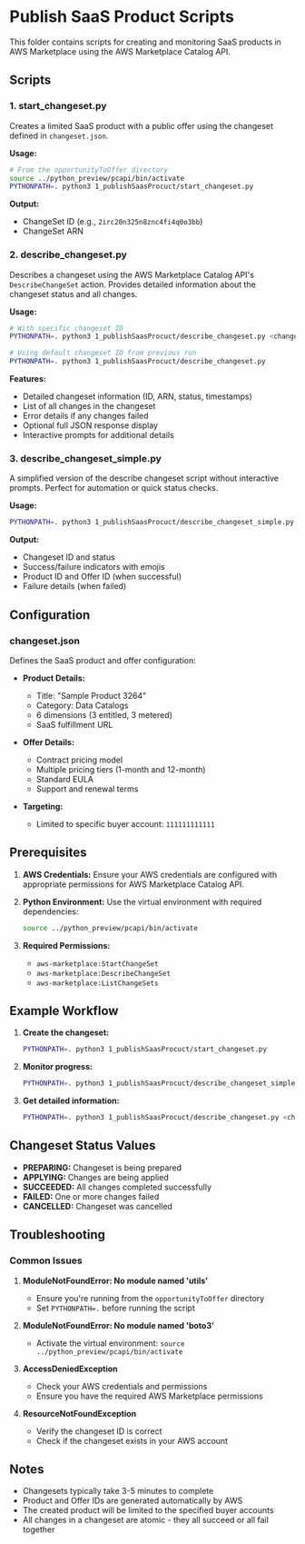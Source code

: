 # Publish SaaS Product Scripts

This folder contains scripts for creating and monitoring SaaS products in AWS Marketplace using the AWS Marketplace Catalog API.

## Scripts

### 1. start_changeset.py
Creates a limited SaaS product with a public offer using the changeset defined in `changeset.json`.

**Usage:**
```bash
# From the opportunityToOffer directory
source ../python_preview/pcapi/bin/activate
PYTHONPATH=. python3 1_publishSaasProcuct/start_changeset.py
```

**Output:**
- ChangeSet ID (e.g., `2irc20n325n8znc4fi4q0o3bb`)
- ChangeSet ARN

### 2. describe_changeset.py
Describes a changeset using the AWS Marketplace Catalog API's `DescribeChangeSet` action. Provides detailed information about the changeset status and all changes.

**Usage:**
```bash
# With specific changeset ID
PYTHONPATH=. python3 1_publishSaasProcuct/describe_changeset.py <changeset_id>

# Using default changeset ID from previous run
PYTHONPATH=. python3 1_publishSaasProcuct/describe_changeset.py
```

**Features:**
- Detailed changeset information (ID, ARN, status, timestamps)
- List of all changes in the changeset
- Error details if any changes failed
- Optional full JSON response display
- Interactive prompts for additional details

### 3. describe_changeset_simple.py
A simplified version of the describe changeset script without interactive prompts. Perfect for automation or quick status checks.

**Usage:**
```bash
PYTHONPATH=. python3 1_publishSaasProcuct/describe_changeset_simple.py <changeset_id>
```

**Output:**
- Changeset ID and status
- Success/failure indicators with emojis
- Product ID and Offer ID (when successful)
- Failure details (when failed)

## Configuration

### changeset.json
Defines the SaaS product and offer configuration:

- **Product Details:**
  - Title: "Sample Product 3264"
  - Category: Data Catalogs
  - 6 dimensions (3 entitled, 3 metered)
  - SaaS fulfillment URL

- **Offer Details:**
  - Contract pricing model
  - Multiple pricing tiers (1-month and 12-month)
  - Standard EULA
  - Support and renewal terms

- **Targeting:**
  - Limited to specific buyer account: `111111111111`

## Prerequisites

1. **AWS Credentials:** Ensure your AWS credentials are configured with appropriate permissions for AWS Marketplace Catalog API.

2. **Python Environment:** Use the virtual environment with required dependencies:
   ```bash
   source ../python_preview/pcapi/bin/activate
   ```

3. **Required Permissions:**
   - `aws-marketplace:StartChangeSet`
   - `aws-marketplace:DescribeChangeSet`
   - `aws-marketplace:ListChangeSets`

## Example Workflow

1. **Create the changeset:**
   ```bash
   PYTHONPATH=. python3 1_publishSaasProcuct/start_changeset.py
   ```
   
2. **Monitor progress:**
   ```bash
   PYTHONPATH=. python3 1_publishSaasProcuct/describe_changeset_simple.py <changeset_id>
   ```
   
3. **Get detailed information:**
   ```bash
   PYTHONPATH=. python3 1_publishSaasProcuct/describe_changeset.py <changeset_id>
   ```

## Changeset Status Values

- **PREPARING:** Changeset is being prepared
- **APPLYING:** Changes are being applied
- **SUCCEEDED:** All changes completed successfully
- **FAILED:** One or more changes failed
- **CANCELLED:** Changeset was cancelled

## Troubleshooting

### Common Issues

1. **ModuleNotFoundError: No module named 'utils'**
   - Ensure you're running from the `opportunityToOffer` directory
   - Set `PYTHONPATH=.` before running the script

2. **ModuleNotFoundError: No module named 'boto3'**
   - Activate the virtual environment: `source ../python_preview/pcapi/bin/activate`

3. **AccessDeniedException**
   - Check your AWS credentials and permissions
   - Ensure you have the required AWS Marketplace permissions

4. **ResourceNotFoundException**
   - Verify the changeset ID is correct
   - Check if the changeset exists in your AWS account

## Notes

- Changesets typically take 3-5 minutes to complete
- Product and Offer IDs are generated automatically by AWS
- The created product will be limited to the specified buyer accounts
- All changes in a changeset are atomic - they all succeed or all fail together